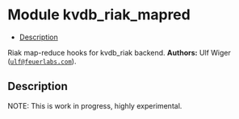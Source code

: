 

# Module kvdb_riak_mapred #
* [Description](#description)



Riak map-reduce hooks for kvdb_riak backend.
__Authors:__ Ulf Wiger ([`ulf@feuerlabs.com`](mailto:ulf@feuerlabs.com)).
<a name="description"></a>

## Description ##


NOTE: This is work in progress, highly experimental.
